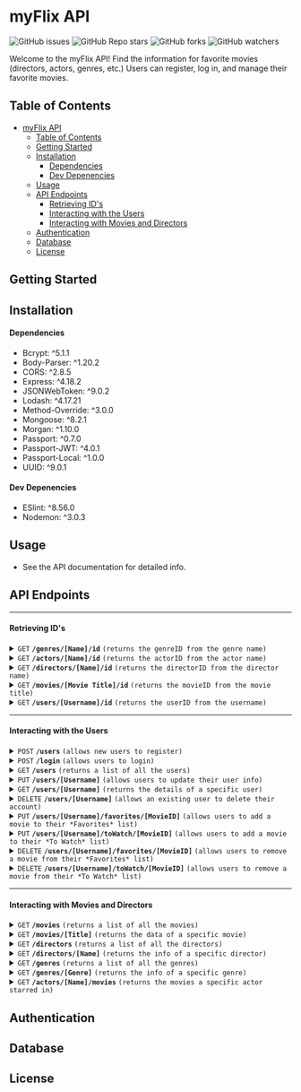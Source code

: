 # myFlix API

![GitHub issues](https://img.shields.io/github/issues/eahowell/movie_api?color=yellow)
![GitHub Repo stars](https://img.shields.io/github/stars/eahowell/movie_api)
![GitHub forks](https://img.shields.io/github/forks/eahowell/movie_api)
![GitHub watchers](https://img.shields.io/github/watchers/eahowell/movie_api)

Welcome to the myFlix API! Find the information for favorite movies (directors, actors, genres, etc.) Users can register, log in, and manage their favorite movies.

## Table of Contents

- [myFlix API](#myflix-api)
  - [Table of Contents](#table-of-contents)
  - [Getting Started](#getting-started)
  - [Installation](#installation)
      - [Dependencies](#dependencies)
      - [Dev Depenencies](#dev-depenencies)
  - [Usage](#usage)
  - [API Endpoints](#api-endpoints)
      - [Retrieving ID's](#retrieving-ids)
      - [Interacting with the Users](#interacting-with-the-users)
      - [Interacting with Movies and Directors](#interacting-with-movies-and-directors)
  - [Authentication](#authentication)
  - [Database](#database)
  - [License](#license)

## Getting Started

## Installation

#### Dependencies

- Bcrypt: ^5.1.1
- Body-Parser: ^1.20.2
- CORS: ^2.8.5
- Express: ^4.18.2
- JSONWebToken: ^9.0.2
- Lodash: ^4.17.21
- Method-Override: ^3.0.0
- Mongoose: ^8.2.1
- Morgan: ^1.10.0
- Passport: ^0.7.0
- Passport-JWT: ^4.0.1
- Passport-Local: ^1.0.0
- UUID: ^9.0.1


#### Dev Depenencies

- ESlint: ^8.56.0
- Nodemon: ^3.0.3

## Usage

- See the API documentation for detailed info.

## API Endpoints

---

#### Retrieving ID's

<details>
 <summary><code>GET</code> <code><b>/genres/[Name]/id</b></code> <code>(returns the genreID from the genre name)</code></summary>

Parameters

> | Name | Type     | Data Type | Description           |
> | ---- | -------- | --------- | --------------------- |
> | Name | Required | String    | The name of the genre |

Responses

> | http code | content-type               | response                                    |
> | --------- | -------------------------- | ------------------------------------------- |
> | `200`     | `application/json`         | A JSON object holding the genreID           |
> | `400`     | `text/plain;charset=UTF-8` | "The genre " + Name + " was not found" |
> | `500`     | `text/plain;charset=UTF-8` | Description of the error                                          |


Example cURL

> ```javascript
>  curl -L GET "Content-Type: application/json" http://localhost:8080/genres/[Name]/id
> ```

</details>

<details>
 <summary><code>GET</code> <code><b>/actors/[Name]/id</b></code> <code>(returns the actorID from the actor name)</code></summary>

Parameters

> | Name | Type     | Data Type | Description           |
> | ---- | -------- | --------- | --------------------- |
> | Name | Required | String    | The name of the actor |

Responses

> | http code | content-type               | response                                    |
> | --------- | -------------------------- | ------------------------------------------- |
> | `200`     | `application/json`         | A JSON object holding the actorID           |
> | `400`     | `text/plain;charset=UTF-8` | "The actor " + actorName + " was not found" |
> | `500`     | `text/plain;charset=UTF-8` | Description of the error                                          |


Example cURL

> ```javascript
>  curl -L GET "Content-Type: application/json" http://localhost:8080/actors/[Name]/id
> ```

</details>

<details>
  <summary><code>GET</code> <code><b>/directors/[Name]/id</b></code> <code>(returns the directorID from the director name)</code></summary>

Parameters

> | Name | Type     | Data Type | Description              |
> | ---- | -------- | --------- | ------------------------ |
> | Name | Required | String    | The name of the director |

Responses

> | http code | content-type               | response                                          |
> | --------- | -------------------------- | ------------------------------------------------- |
> | `200`     | `application/json`         | A JSON object holding the directorID              |
> | `400`     | `text/plain;charset=UTF-8` | "The director " + directorName + " was not found" |
> | `500`     | `text/plain;charset=UTF-8` | Description of the error                                          |


Example cURL

> ```javascript
>  curl -L GET "Content-Type: application/json" http://localhost:8080/directors/[Name]/id
> ```

</details>

<details>
 <summary><code>GET</code> <code><b>/movies/[Movie Title]/id</b></code> <code>(returns the movieID from the movie title)</code></summary>

Parameters

> | Name        | Type     | Data Type | Description            |
> | ----------- | -------- | --------- | ---------------------- |
> | Movie Title | Required | String    | The title of the movie |

Responses

> | http code | content-type               | response                                |
> | --------- | -------------------------- | --------------------------------------- |
> | `200`     | `application/json`         | A JSON object holding the movieID       |
> | `400`     | `text/plain;charset=UTF-8` | "The movie " + title + " was not found" |
> | `500`     | `text/plain;charset=UTF-8` | Description of the error                                          |


Example cURL

> ```javascript
>  curl -L GET "Content-Type: application/json" http://localhost:8080/movies/[title]/id
> ```

</details>

<details>
  <summary><code>GET</code> <code><b>/users/[Username]/id</b></code> <code>(returns the userID from the username)</code></summary>

Parameters

> | Name     | Type     | Data Type | Description              |
> | -------- | -------- | --------- | ------------------------ |
> | Username | Required | String    | The username of the user |

Responses

> | http code | content-type               | response                                  |
> | --------- | -------------------------- | ----------------------------------------- |
> | `200`     | `application/json`         | A JSON object holding the userID          |
> | `400`     | `text/plain;charset=UTF-8` | "The user " + username + " was not found" |
> | `500`     | `text/plain;charset=UTF-8` | Description of the error                                          |


Example cURL

> ```javascript
>  curl -L GET "Content-Type: application/json" http://localhost:8080/users/[Username]/id
> ```

</details>

---

#### Interacting with the Users

<details>
  <summary><code>POST</code> <code><b>/users</b></code> <code>(allows new users to register)</code></summary>

Parameters

> None

Request Body

> A JSON object holding data about the user to add, structured like:
>
> ```json
>{ 
>   "Username": { type: String, required: true },
>   "Password": { type: String, required: true },
>   "Email": { type: String, required: true },
>   "Birthday": Date,
>   "FirstName": { type: String, required: true },
>   "LastName": { type: String, required: true }
> }
> ```

Responses

> | http code | content-type               | response                                  |
> | `500`     | `text/plain;charset=UTF-8` | Description of the error |
> | `404`     | `text/plain;charset=UTF-8` | username + " already exists"             |
> | `201`     | `application/json`         | A JSON object holding data about the user that was added and including a userID, structured like: |
>
> ```json
> {
>   "Username": "String",
>   "Password": "String",
>   "Email": "String",
>   "FirstName": "String",
>   "LastName": "String",
>   "Birthday": Date,
>   "FavoriteMovies": [{ ObjectId }],
>   "ToWatch": [{ ObjectId }], 
>   "_id": "String"
> }
> ```

Example cURL

> ```javascript
>  curl -L POST "Content-Type: application/json" http://localhost:8080/users
> ```

</details>

<details>
  <summary><code>POST</code> <code><b>/login</b></code> <code>(allows users to login)</code></summary>

Responses

> | http code | content-type               | response                                  |
> | `500`     | `text/plain;charset=UTF-8` | Description of the error                                    |
> | `400`     | `text/plain;charset=UTF-8` | Text response "Something is not right"            |
> | `200`     | `application/json`         | A JSON object holding data about the user and the JWT token |


Example cURL

> ```javascript
>  curl -L POST "Content-Type: application/json" http://localhost:8080/login
> ```

</details>

<details>
  <summary><code>GET</code> <code><b>/users</b></code> <code>(returns a list of all the users)</code></summary>

Parameters

> None

Responses

> | http code | content-type       | response                                          |
> | --------- | ------------------ | ------------------------------------------------- |
> | `200`     | `application/json` | A JSON object holding data about all of the users |
> | `500`     | `text/plain;charset=UTF-8` | Description of the error |

Example cURL

> ```javascript
>  curl -L GET "Content-Type: application/json" http://localhost:8080/users
> ```

</details>

<details>
  <summary><code>PUT</code> <code><b>/users/[Username]</b></code> <code>(allows users to update their user info)</code></summary>

Parameters

> | Name     | Type     | Data Type | Description              |
> | -------- | -------- | --------- | ------------------------ |
> | Username | Required | String    | The username of the user |

Request Body

> A JSON object holding data about the user to add, structured like:
>
> ```json
> {
>   "Username": "eahowell",
>   "Password": "Xyz123!",
>   "FirstName": "Liz",
>   "LastName": "Howell",
>   "Email": "eahowell@gmailx.com"
> }
> ```

Responses

> | http code | content-type               | response                                              |
> | --------- | -------------------------- | ----------------------------------------------------- |
> | `404`     | `text/plain;charset=UTF-8` | "Username " + username + " was not found"             |
> | `201`     | `application/json`         | A JSON object holding the updated user info           |
> | `500`     | `text/plain;charset=UTF-8` | Description of the error |

Example cURL

> ```javascript
>  curl -L PUT "Content-Type: application/json" http://localhost:8080/users/[Username]
> ```

</details>

<details>
  <summary><code>GET</code> <code><b>/users/[Username]</b></code> <code>(returns the details of a specific user)</code></summary>

Parameters

> | Name     | Type     | Data Type | Description              |
> | -------- | -------- | --------- | ------------------------ |
> | Username | Required | String    | The username of the user |

Responses

> | http code | content-type               | response                                           |
> | --------- | -------------------------- | -------------------------------------------------- |
> | `200`     | `application/json`         | A JSON object holding data about the specific user |
> | `404`     | `text/plain;charset=UTF-8` | "Username " + username + " was not found"          |
> | `500`     | `text/plain;charset=UTF-8` | Description of the error |

Example cURL

> ```javascript
>  curl -L GET "Content-Type: application/json" http://localhost:8080/users/[Username]
> ```

</details>

<details>
  <summary><code>DELETE</code> <code><b>/users/[Username]</b></code> <code>(allows an existing user to delete their account)</code></summary>

Parameters

> | Name     | Type     | Data Type | Description              |
> | -------- | -------- | --------- | ------------------------ |
> | Username | Required | String    | The username of the user |

Responses

> | http code | content-type               | response                                                                  |
> | --------- | -------------------------- | ------------------------------------------------------------------------- |
> | `201`     | `application/json`         | A text message indicating the user was deregistered and removed as a user |
> | `404`     | `text/plain;charset=UTF-8` | "Username " + username + " was not found"                                 |
> | `500`     | `text/plain;charset=UTF-8` | Description of the error |

Example cURL

> ```javascript
>  curl -L GET "Content-Type: application/json" http://localhost:8080/users/[Username]
> ```

</details>

<details>
  <summary><code>PUT</code> <code><b>/users/[Username]/favorites/[MovieID]</b></code> <code>(allows users to add a movie to their *Favorites* list)</code></summary>

Parameters

> | Name        | Type     | Data Type | Description              |
> | ----------- | -------- | --------- | ------------------------ |
> | Username    | Required | String    | The username of the user |
> | MovieID     | Required | String    | The _id of the movie to add   |

Responses

> | http code | content-type               | response                                                                           |
> | --------- | -------------------------- | ---------------------------------------------------------------------------------- |
> | `201`     | `application/json`         | A JSON object holding the updated user data|
> | `404`     | `text/plain;charset=UTF-8` | "Username " + username + " was not found"                                          |
> | `500`     | `text/plain;charset=UTF-8` | Description of the error |

Example cURL

> ```javascript
>  curl -L PUT "Content-Type: application/json" http://localhost:8080/users/[Username]/favorities/[MovieID]
> ```

</details>

<details>
  <summary><code>PUT</code> <code><b>/users/[Username]/toWatch/[MovieID]</b></code> <code>(allows users to add a movie to their *To Watch* list)</code></summary>

Parameters

> | Name        | Type     | Data Type | Description              |
> | ----------- | -------- | --------- | ------------------------ |
> | Username    | Required | String    | The username of the user |
> | MovieID | Required | String    | The _id of the movie to add   |

Responses

> | http code | content-type               | response                                                                          |
> | --------- | -------------------------- | --------------------------------------------------------------------------------- |
> | `201`     | `application/json`         |  A JSON object holding the updated user data |
> | `404`     | `text/plain;charset=UTF-8` | "Username " + username + " was not found"                                         |
> | `500`     | `text/plain;charset=UTF-8` | Description of the error |

Example cURL

> ```javascript
>  curl -L PUT "Content-Type: application/json" http://localhost:8080/users/[Username]/toWatch/[MovieID]
> ```

</details>

<details>
  <summary><code>DELETE</code> <code><b>/users/[Username]/favorites/[MovieID]</b></code> <code>(allows users to remove a movie from their *Favorites* list)</code></summary>

Parameters

> | Name        | Type     | Data Type | Description              |
> | ----------- | -------- | --------- | ------------------------ |
> | Username    | Required | String    | The username of the user |
> | MovieID | Required | String    | The _id of the movie to remove   |

Responses

> | http code | content-type               | response                                                                               |
> | --------- | -------------------------- | -------------------------------------------------------------------------------------- |
> | `201`     | `application/json`         | A JSON object holding the updated user data |
> | `404`     | `text/plain;charset=UTF-8` | "Username " + username + " was not found"                                              |
> | `500`     | `text/plain;charset=UTF-8` | Description of the error |

Example cURL

> ```javascript
>  curl -L DELETE "Content-Type: application/json" http://localhost:8080/users/[Username]/favorities/[MovieID]
> ```

</details>

<details>
  <summary><code>DELETE</code> <code><b>/users/[Username]/toWatch/[MovieID]</b></code> <code>(allows users to remove a movie from their *To Watch* list)</code></summary>

Parameters

> | Name        | Type     | Data Type | Description              |
> | ----------- | -------- | --------- | ------------------------ |
> | Username    | Required | String    | The username of the user |
> | MovieID | Required | String    | The _id of the movie to remove   |

Responses

> | http code | content-type               | response                                                                               |
> | --------- | -------------------------- | -------------------------------------------------------------------------------------- |
> | `201`     | `application/json`         | A JSON object holding the updated user data |
> | `404`     | `text/plain;charset=UTF-8` | "Username " + username + " was not found"                                              |
> | `500`     | `text/plain;charset=UTF-8` | Description of the error |

Example cURL

> ```javascript
>  curl -L DELETE "Content-Type: application/json" http://localhost:8080/users/[Username]/toWatch/[MovieID]
> ```

</details>

---

#### Interacting with Movies and Directors

<details>
  <summary><code>GET</code> <code><b>/movies</b></code> <code>(returns a list of all the movies)</code></summary>

Parameters

> None

Responses

> | http code | content-type       | response                                           |
> | --------- | ------------------ | -------------------------------------------------- |
> | `200`     | `application/json` | A JSON object holding data about all of the movies |
> | `500`     | `text/plain;charset=UTF-8` | Description of the error |

Example cURL

> ```javascript
>  curl -L GET "Content-Type: application/json" http://localhost:8080/movies
> ```

</details>

<details>
  <summary><code>GET</code> <code><b>/movies/[Title]</b></code> <code>(returns the data of a specific movie)</code></summary>

Parameters

> | Name  | Type     | Data Type | Description            |
> | ----- | -------- | --------- | ---------------------- |
> | Title | Required | String    | The title of the movie |

Responses

> | http code | content-type               | response                                                          |
> | --------- | -------------------------- | ----------------------------------------------------------------- |
> | `500`     | `text/plain;charset=UTF-8` | Description of the error                                          |
> | `400`     | `text/plain;charset=UTF-8` | "The movie " + title + " was not found"                           |
> | `200`     | `application/json`         | A JSON object holding data about a specific movie in this format: |
>
> ```json
> {
>  "Genre": {
>    "Description": "Movies intended to elicit emotional responses from the audience, often featuring intense character    development and interpersonal conflicts.",
>    "Name": "Drama"
>  },
>  "Director": {
>    "Bio": "Boaz Yakin is an American filmmaker, screenwriter, and director known for his work on Remember the Titans and Fresh.",
>    "Birthday": "1966-06-20T05:00:00.000Z",
>    "Name": "Boaz Yakin"
>  },
>  "_id": "65ea3766ecc7df78687ec88f",
>  "Actors": [
>    "Denzel Washington",
>    "Will Patton",
>    "Wood Harris"
>  ],
>  "Description": "A film based on the true story of a newly appointed African-American coach and his high school team on their first season as a racially integrated unit.",
>  "ImagePath": "image_url_here",
>  "Title": "Remember the Titans"
> }
> ```

Example cURL

> ```javascript
>  curl -L GET "Content-Type: application/json" http://localhost:8080/movies
> ```

</details>
<details>
  <summary><code>GET</code> <code><b>/directors</b></code> <code>(returns a list of all the directors)</code></summary>

Parameters

> None

Responses

> | http code | content-type       | response                                              |
> | --------- | ------------------ | ----------------------------------------------------- |
> | `200`     | `application/json` | A JSON object holding data about all of the directors |
> | `500`     | `text/plain;charset=UTF-8` | Description of the error                      |

Example cURL

> ```javascript
>  curl -L GET "Content-Type: application/json" http://localhost:8080/directors
> ```

</details>
<details>
  <summary><code>GET</code> <code><b>/directors/[Name]</b></code> <code>(returns the info of a specific director)</code></summary>

Parameters

> | Name | Type     | Data Type | Description              |
> | ---- | -------- | --------- | ------------------------ |
> | Name | Required | String    | The name of the director |

Responses

> | http code | content-type               | response                                                |
> | --------- | -------------------------- | ------------------------------------------------------- |
> | `500`     | `text/plain;charset=UTF-8` | Description of the error                                |
> | `400`     | `text/plain;charset=UTF-8` | "The director " + directorName + " was not found"       |
> | `200`     | `application/json`         | A JSON object holding data about the specific director. |
>
> ```json
> {
>   "_id_": "65ea58f9c4e85e82e09e8fa3",
>   "Name": "Christopher Nolan",
>   "Birthday": "1970-07-30T00:00:00.000Z",
>   "Deathday": null,
>   "Bio": "Christopher Edward Nolan is a British-American film director, producer, and screenwriter. He is known for his distinct filmmaking style, which often includes nonlinear narratives, complex plots, and philosophical themes. Nolan has directed several critically acclaimed and commercially successful films, including Inception, The Dark Knight Trilogy, and Interstellar.",
> }
> ```

Example cURL

> ```javascript
>  curl -L GET "Content-Type: application/json" http://localhost:8080/directors/[Name]
> ```

</details>

<details>
  <summary><code>GET</code> <code><b>/genres</b></code> <code>(returns a list of all the genres)</code></summary>

Parameters

> None

Responses

> | http code | content-type       | response                                          |
> | --------- | ------------------ | ------------------------------------------------- |
> | `200`     | `application/json` | A JSON object holding data about all of the genres |
> | `500`     | `text/plain;charset=UTF-8` | Description of the error                   |

Example cURL

> ```javascript
>  curl -L GET "Content-Type: application/json" http://localhost:8080/genres
> ```

</details>

<details>
  <summary><code>GET</code> <code><b>/genres/[Genre]</b></code> <code>(returns the info of a specific genre)</code></summary>

Parameters

> | Name  | Type     | Data Type | Description                            |
> | ----- | -------- | --------- | -------------------------------------- |
> | Genre | Required | String    | The name of the genre you want info on |

Responses

> | http code | content-type               | response                                             |
> | --------- | -------------------------- | ---------------------------------------------------- |
> | `500`     | `text/plain;charset=UTF-8` | Description of the error                             |
> | `400`     | `text/plain;charset=UTF-8` | "The genre " + genre + " was not found"              |
> | `200`     | `application/json`         | A JSON object holding data about the specific genre. |
>
> ```json
> {
>   "_id": 6,
>   "Name": "Thriller",
>   "Description": "Movies characterized by intense excitement, suspense, and anticipation, often featuring plot twists and high stakes."
> }
> ```

Example cURL

> ```javascript
>  curl -L GET "Content-Type: application/json" http://localhost:8080/genres/[Genre]
> ```

</details>

<details>
  <summary><code>GET</code> <code><b>/actors/[Name]/movies</b></code> <code>(returns the movies a specific actor starred in)</code></summary>

Parameters

> | Name | Type     | Data Type | Description                                                    |
> | ---- | -------- | --------- | -------------------------------------------------------------- |
> | Name | Required | String    | The name of the actor your want to see the movies they were in |

Responses

> | http code | content-type               | response                                                |
> | --------- | -------------------------- | ------------------------------------------------------- |
> | `500`     | `text/plain;charset=UTF-8` | Description of the error                                |
> | `400`     | `text/plain;charset=UTF-8` | "The actor " + namr + " was not found"                  |
> | `200`     | `application/json`         | A JSON object holding the movies the actor has been in: |
>
> ```json
> [
>   "The Lord of the Rings: The Fellowship of the Ring",
>   "Armageddon",
>   "The Strangers"
> ]
> ```

Example cURL

> ```javascript
>  curl -L GET "Content-Type: application/json" http://localhost:8080/actors/[Name]/movies
> ```

</details>

## Authentication

## Database

## License
